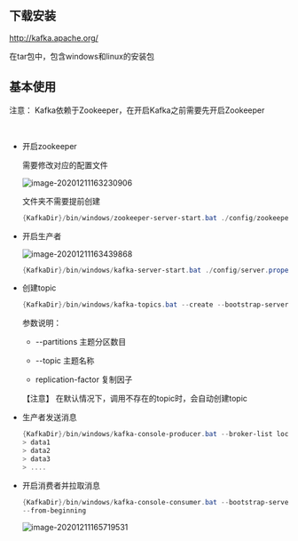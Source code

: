 ## 下载安装



http://kafka.apache.org/

在tar包中，包含windows和linux的安装包 

## 基本使用

注意： Kafka依赖于Zookeeper，在开启Kafka之前需要先开启Zookeeper

​	

- 开启zookeeper

  需要修改对应的配置文件

  ![image-20201211163230906](https://gitee.com/Vanni/pic-bed/raw/master/img/image-20201211163230906.png)

  文件夹不需要提前创建

  ```powershell
  {KafkaDir}/bin/windows/zookeeper-server-start.bat ./config/zookeeper.properties
  ```

  

- 开启生产者

  ![image-20201211163439868](https://gitee.com/Vanni/pic-bed/raw/master/img/image-20201211163439868.png)

  ```powershell
  {KafkaDir}/bin/windows/kafka-server-start.bat ./config/server.properties
  ```

- 创建topic

  ```powershell
  {KafkaDir}/bin/windows/kafka-topics.bat --create --bootstrap-server localhost:9092 --replication-factor 1 --partitions {partitionNum} --topic {topicName}
  ```

   参数说明：

  - --partitions	主题分区数目

  - --topic          主题名称

  - replication-factor  复制因子

    

  【注意】 在默认情况下，调用不存在的topic时，会自动创建topic



- 生产者发送消息

  ```powershell
  {KafkaDir}/bin/windows/kafka-console-producer.bat --broker-list localhost:9092 --topic test 
  > data1
  > data2
  > data3
  > ....
  ```

- 开启消费者并拉取消息

  ```powershell
  {KafkaDir}/bin/windows/kafka-console-consumer.bat --bootstrap-server localhost:9092 --topic test \
  --from-beginning
  ```

  ![image-20201211165719531](https://gitee.com/Vanni/pic-bed/raw/master/img/image-20201211165719531.png)